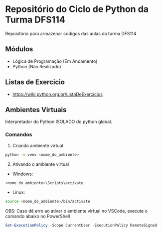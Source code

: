 # Repositório do Ciclo de Python da Turma DFS114

Repositório para armazenar codigos das aulas da turma DFS114

## Módulos 
- Lógica de Programação (Em Andamento)
- Python (Não Realizado)

## Listas de Exercicio

- https://wiki.python.org.br/ListaDeExercicios

## Ambientes Virtuais
Interpretador do Python ISOLADO do python global.

### Comandos
1. Criando ambiente virtual
```bash
python -m venv <nome_do_ambiente>
```

2. Ativando o ambiente virtual

- Windows:
```powershell
<nome_do_ambiente>\Scripts\activate
```

- Linux:
```bash
source <nome_do_ambiente>/bin/activate
```

OBS: Caso dê erro ao ativar o ambiente virtual no VSCode, execute o comando abaixo no PowerShell

```powershell
Set-ExecutionPolicy -Scope CurrentUser -ExecutionPolicy RemoteSigned
```
